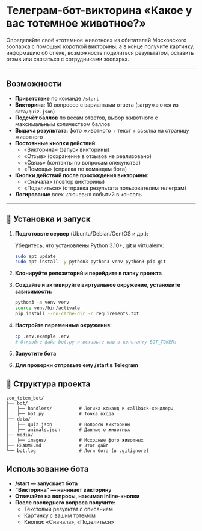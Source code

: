 # Телеграм-бот-викторина «Какое у вас тотемное животное?»
Определяйте своё «тотемное животное» из обитателей Московского зоопарка с помощью короткой викторины, а в конце получите картинку, информацию об опеке, возможность поделиться результатом, оставить отзыв или связаться с сотрудниками зоопарка.

---

## Возможности

- **Приветствие** по команде `/start`  
- **Викторина**: 10 вопросов с вариантами ответа (загружаются из `data/quiz.json`)  
- **Подсчёт баллов** по весам ответов, выбор животного с максимальным количеством баллов  
- **Выдача результата**: фото животного + текст + ссылка на страницу животного
- **Постоянные кнопки действий**:
  - «Викторина» (запуск викторины)
  - «Отзыв» (сохранение в отзывов не реализовано)  
  - «Связь» (контакты по вопросам опекунства)
  - «Помощь» (справка по командам бота)
- **Кнопки действий после прохождения викторины**:
  - «Сначала» (повтор викторины)
  - «Поделиться» (отправка результата пользователям телеграм)
- **Логирование** всех ключевых событий в консоль  

---

## 🚀 Установка и запуск

1. **Подготовьте сервер** (Ubuntu/Debian/CentOS и др.):  

    Убедитесь, что установлены Python 3.10+, git и virtualenv:

    ```bash
    sudo apt update
    sudo apt install -y python3 python3-venv python3-pip git
    ```

2. **Клонируйте репозиторий и перейдите в папку проекта**

3. **Создайте и активируйте виртуальное окружение, установите зависимости:**

    ```bash
    python3 -m venv venv
    source venv/bin/activate
    pip install --no-cache-dir -r requirements.txt
    ```

4. **Настройте переменные окружения:**

    ```bash
    cp .env.example .env
    # Откройте файл bot.py и вставьте ваш в константу BOT_TOKEN:
    ```

5. **Запустите бота**

    
6. **Для проверки отправьте ему /start в Telegram**

## 📂 Структура проекта

    zoo_totem_bot/
    ├── bot/
    │   ├── handlers/          # Логика команд и callback-хендлеры
    │   ├── bot.py             # Точка входа
    ├── data/
    │   ├── quiz.json          # Вопросы викторины
    │   ├── animals.json       # Данные о животных
    ├── media/
    │   ├── images/            # Исходные фото животных
    ├── README.md              # Этот файл
    └── bot.log                # Логи бота (в .gitignore)

## Использование бота

- **/start — запускает бота**
- **"Викторина" — начинает викторину**
- **Отвечайте на вопросы, нажимая inline-кнопки**
- **После последнего вопроса получите:**
    - Текстовый результат с описанием
    - Картинку с вашим тотемом
    - Кнопки: «Сначала», «Поделиться»
